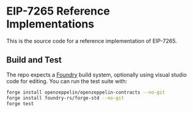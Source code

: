 # EIP-7265 Reference Implementations

This is the source code for a reference implementation of EIP-7265.

## Build and Test

The repo expects a [Foundry](https://github.com/foundry-rs/foundry/tree/master/forge) build system, optionally using visual studio code for editing. You can run the test suite with:

```bash
forge install openzeppelin/openzeppelin-contracts --no-git
forge install foundry-rs/forge-std --no-git
forge test
```
